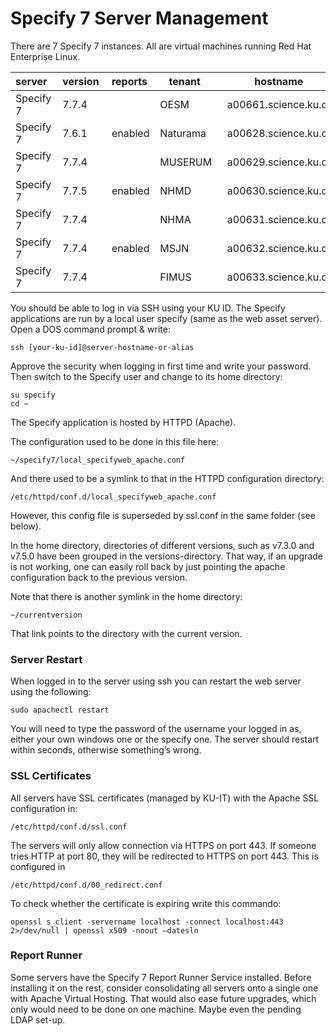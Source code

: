 # Specify 7 Server Management

There are 7 Specify 7 instances. All are virtual machines running Red Hat Enterprise Linux. 

|server     |version |reports  |tenant     |hostname             |alias                          | 
|-----------|--------|---------|-----------|---------------------|-------------------------------|
|Specify 7  |7.7.4   |         | OESM      |a00661.science.ku.dk |specify-oesm.science.ku.dk     | 
|Specify 7  |7.6.1   |enabled  | Naturama  |a00628.science.ku.dk |specify-naturama.science.ku.dk |   
|Specify 7  |7.7.4   |         | MUSERUM   |a00629.science.ku.dk |specify-muserum.science.ku.dk  |  
|Specify 7  |7.7.5   |enabled  | NHMD      |a00630.science.ku.dk |specify-snm.science.ku.dk      |  
|Specify 7  |7.7.4   |         | NHMA      |a00631.science.ku.dk |specify-nhma.science.ku.dk     |  
|Specify 7  |7.7.4   |enabled  | MSJN      |a00632.science.ku.dk |specify-msjn.science.ku.dk     |  
|Specify 7  |7.7.4   |         | FIMUS     |a00633.science.ku.dk |specify-fimus.science.ku.dk    | 

You should be able to log in via SSH using your KU ID. The Specify applications are run by a local user specify (same as the web asset server). Open a DOS command prompt & write:  

`ssh [your-ku-id]@server-hostname-or-alias`  

Approve the security when logging in first time and write your password. Then switch to the Specify user and change to its home directory:  
```
su specify  
cd ~ 
```
The Specify application is hosted by HTTPD (Apache). 

The configuration used to be done in this file here: 
```
~/specify7/local_specifyweb_apache.conf 
```
And there used to be a symlink to that in the HTTPD configuration directory: 
```
/etc/httpd/conf.d/local_specifyweb_apache.conf 
```
However, this config file is superseded by ssl.conf in the same folder (see below).  

In the home directory, directories of different versions, such as v7.3.0 and v7.5.0 have been grouped in the versions-directory. That way, if an upgrade is not working, one can easily roll back by just pointing the apache configuration back to the previous version. 

Note that there is another symlink in the home directory: 
```
~/currentversion 
```
That link points to the directory with the current version.  

### Server Restart 

When logged in to the server using ssh you can restart the web server using the following:  
```
sudo apachectl restart 
```
You will need to type the password of the username your logged in as, either your own windows one or the specify one. The server should restart within seconds, otherwise something’s wrong.  

### SSL Certificates 

All servers have SSL certificates (managed by KU-IT) with the Apache SSL configuration in:  
```
/etc/httpd/conf.d/ssl.conf 
```
The servers will only allow connection via HTTPS on port 443. If someone tries HTTP at port 80, they will be redirected to HTTPS on port 443. This is configured in 
```
/etc/httpd/conf.d/00_redirect.conf 
```
To check whether the certificate is expiring write this commando: 
```
openssl s_client -servername localhost -connect localhost:443 2>/dev/null | openssl x509 -noout –datesln  
```

### Report Runner 

Some servers have the Specify 7 Report Runner Service installed. 
Before installing it on the rest, consider consolidating all servers onto a single one with Apache Virtual Hosting. 
That would also ease future upgrades, which only would need to be done on one machine. 
Maybe even the pending LDAP set-up.  
